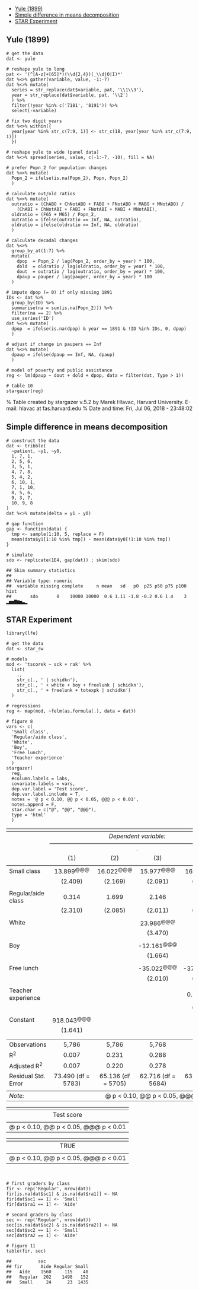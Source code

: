-   [Yule (1899)](#yule-1899)
-   [Simple difference in means
    decomposition](#simple-difference-in-means-decomposition)
-   [STAR Experiment](#star-experiment)

<!-- README.md is generated from README.Rmd. Please edit that file -->
Yule (1899)
-----------

    # get the data
    dat <- yule

    # reshape yule to long
    pat <- '(^[A-z]+[65]*)(\\d{2,4})(_\\d|O|I)*'
    dat %<>% gather(variable, value, -1:-7)
    dat %<>% mutate(
      series = str_replace(dat$variable, pat, '\\1\\3'),
      year = str_replace(dat$variable, pat, '\\2')
      ) %>%
      filter(!year %in% c('7181', '8191')) %>%
      select(-variable)

    # fix two digit years
    dat %<>% within({
      year[year %in% str_c(7:9, 1)] <- str_c(18, year[year %in% str_c(7:9, 1)])
      })

    # reshape yule to wide (panel data)
    dat %<>% spread(series, value, c(-1:-7, -10), fill = NA)

    # prefer Popn_2 for population changes
    dat %<>% mutate(
      Popn_2 = ifelse(is.na(Popn_2), Popn, Popn_2)
      )

    # calculate out/old ratios
    dat %<>% mutate(
      outratio = (ChABO + ChNotABO + FABO + FNotABO + MABO + MNotABO) / 
        (ChABI + ChNotABI + FABI + FNotABI + MABI + MNotABI),
      oldratio = (F65 + M65) / Popn_2,
      outratio = ifelse(outratio == Inf, NA, outratio),
      oldratio = ifelse(oldratio == Inf, NA, oldratio)
      )

    # calculate decadal changes
    dat %<>%
      group_by_at(1:7) %>%
      mutate(
        dpop  = Popn_2 / lag(Popn_2, order_by = year) * 100,
        dold  = oldratio / lag(oldratio, order_by = year) * 100,
        dout  = outratio / lag(outratio, order_by = year) * 100,
        dpaup = pauper / lag(pauper, order_by = year) * 100
      )

    # impute dpop (= 0) if only missing 1891
    IDs <- dat %>%
      group_by(ID) %>%
      summarise(na = sum(is.na(Popn_2))) %>%
      filter(na == 2) %>%
      use_series('ID')
    dat %<>% mutate(
      dpop  = ifelse(is.na(dpop) & year == 1891 & !ID %in% IDs, 0, dpop)
      )

    # adjust if change in paupers == Inf
    dat %<>% mutate(
      dpaup = ifelse(dpaup == Inf, NA, dpaup)
      )

    # model of poverty and public assistance
    reg <- lm(dpaup ~ dout + dold + dpop, data = filter(dat, Type > 1))

    # table 10
    stargazer(reg)

% Table created by stargazer v.5.2 by Marek Hlavac, Harvard University.
E-mail: hlavac at fas.harvard.edu % Date and time: Fri, Jul 06, 2018 -
23:48:02
<br>

Simple difference in means decomposition
----------------------------------------

    # construct the data
    dat <- tribble(
      ~patient, ~y1, ~y0,
      1, 7, 1,
      2, 5, 6,
      3, 5, 1,
      4, 7, 8,
      5, 4, 2,
      6, 10, 1,
      7, 1, 10,
      8, 5, 6,
      9, 3, 7,
      10, 9, 8
    )
    dat %<>% mutate(delta = y1 - y0)

    # gap function
    gap <- function(data) {
      tmp <- sample(1:10, 5, replace = F)
      mean(data$y1[1:10 %in% tmp]) - mean(data$y0[!1:10 %in% tmp])
    }

    # simulate
    sdo <- replicate(1E4, gap(dat)) ; skim(sdo)

    ## Skim summary statistics
    ## 
    ## Variable type: numeric 
    ##  variable missing complete     n mean   sd   p0  p25 p50 p75 p100     hist
    ##       sdo       0    10000 10000  0.6 1.11 -1.8 -0.2 0.6 1.4    3 ▂▅▅▇▆▅▃▂

STAR Experiment
---------------

    library(lfe)

    # get the data
    dat <- star_sw

    # models
    mod <- 'tscorek ~ sck + rak' %>%
      list(
        .,
        str_c(., ' | schidkn'),
        str_c(., ' + white + boy + freelunk | schidkn'),
        str_c(., ' + freelunk + totexpk | schidkn')
      )

    # regressions
    reg <- map(mod, ~felm(as.formula(.), data = dat))

    # figure 8
    vars <- c(
      'Small class',
      'Regular/aide class',
      'White',
      'Boy',
      'Free lunch',
      'Teacher experience'
      )
    stargazer(
      reg,
      #column.labels = labs,
      covariate.labels = vars,
      dep.var.label = 'Test score',
      dep.var.label.include = T,
      notes = '@ p < 0.10, @@ p < 0.05, @@@ p < 0.01',
      notes.append = F,
      star.char = c("@", "@@", "@@@"),
      type = 'html'
      )

<table style="text-align:center">
<tr>
<td colspan="5" style="border-bottom: 1px solid black">
</td>
</tr>
<tr>
<td style="text-align:left">
</td>
<td colspan="4">
<em>Dependent variable:</em>
</td>
</tr>
<tr>
<td>
</td>
<td colspan="4" style="border-bottom: 1px solid black">
</td>
</tr>
<tr>
<td style="text-align:left">
</td>
<td colspan="4">
.
</td>
</tr>
<tr>
<td style="text-align:left">
</td>
<td>
(1)
</td>
<td>
(2)
</td>
<td>
(3)
</td>
<td>
(4)
</td>
</tr>
<tr>
<td colspan="5" style="border-bottom: 1px solid black">
</td>
</tr>
<tr>
<td style="text-align:left">
Small class
</td>
<td>
13.899<sup>@@@</sup>
</td>
<td>
16.022<sup>@@@</sup>
</td>
<td>
15.977<sup>@@@</sup>
</td>
<td>
16.014<sup>@@@</sup>
</td>
</tr>
<tr>
<td style="text-align:left">
</td>
<td>
(2.409)
</td>
<td>
(2.169)
</td>
<td>
(2.091)
</td>
<td>
(2.108)
</td>
</tr>
<tr>
<td style="text-align:left">
</td>
<td>
</td>
<td>
</td>
<td>
</td>
<td>
</td>
</tr>
<tr>
<td style="text-align:left">
Regular/aide class
</td>
<td>
0.314
</td>
<td>
1.699
</td>
<td>
2.146
</td>
<td>
1.738
</td>
</tr>
<tr>
<td style="text-align:left">
</td>
<td>
(2.310)
</td>
<td>
(2.085)
</td>
<td>
(2.011)
</td>
<td>
(2.036)
</td>
</tr>
<tr>
<td style="text-align:left">
</td>
<td>
</td>
<td>
</td>
<td>
</td>
<td>
</td>
</tr>
<tr>
<td style="text-align:left">
White
</td>
<td>
</td>
<td>
</td>
<td>
23.986<sup>@@@</sup>
</td>
<td>
</td>
</tr>
<tr>
<td style="text-align:left">
</td>
<td>
</td>
<td>
</td>
<td>
(3.470)
</td>
<td>
</td>
</tr>
<tr>
<td style="text-align:left">
</td>
<td>
</td>
<td>
</td>
<td>
</td>
<td>
</td>
</tr>
<tr>
<td style="text-align:left">
Boy
</td>
<td>
</td>
<td>
</td>
<td>
-12.161<sup>@@@</sup>
</td>
<td>
</td>
</tr>
<tr>
<td style="text-align:left">
</td>
<td>
</td>
<td>
</td>
<td>
(1.664)
</td>
<td>
</td>
</tr>
<tr>
<td style="text-align:left">
</td>
<td>
</td>
<td>
</td>
<td>
</td>
<td>
</td>
</tr>
<tr>
<td style="text-align:left">
Free lunch
</td>
<td>
</td>
<td>
</td>
<td>
-35.022<sup>@@@</sup>
</td>
<td>
-37.279<sup>@@@</sup>
</td>
</tr>
<tr>
<td style="text-align:left">
</td>
<td>
</td>
<td>
</td>
<td>
(2.010)
</td>
<td>
(2.000)
</td>
</tr>
<tr>
<td style="text-align:left">
</td>
<td>
</td>
<td>
</td>
<td>
</td>
<td>
</td>
</tr>
<tr>
<td style="text-align:left">
Teacher experience
</td>
<td>
</td>
<td>
</td>
<td>
</td>
<td>
0.680<sup>@@@</sup>
</td>
</tr>
<tr>
<td style="text-align:left">
</td>
<td>
</td>
<td>
</td>
<td>
</td>
<td>
(0.163)
</td>
</tr>
<tr>
<td style="text-align:left">
</td>
<td>
</td>
<td>
</td>
<td>
</td>
<td>
</td>
</tr>
<tr>
<td style="text-align:left">
Constant
</td>
<td>
918.043<sup>@@@</sup>
</td>
<td>
</td>
<td>
</td>
<td>
</td>
</tr>
<tr>
<td style="text-align:left">
</td>
<td>
(1.641)
</td>
<td>
</td>
<td>
</td>
<td>
</td>
</tr>
<tr>
<td style="text-align:left">
</td>
<td>
</td>
<td>
</td>
<td>
</td>
<td>
</td>
</tr>
<tr>
<td colspan="5" style="border-bottom: 1px solid black">
</td>
</tr>
<tr>
<td style="text-align:left">
Observations
</td>
<td>
5,786
</td>
<td>
5,786
</td>
<td>
5,768
</td>
<td>
5,749
</td>
</tr>
<tr>
<td style="text-align:left">
R<sup>2</sup>
</td>
<td>
0.007
</td>
<td>
0.231
</td>
<td>
0.288
</td>
<td>
0.278
</td>
</tr>
<tr>
<td style="text-align:left">
Adjusted R<sup>2</sup>
</td>
<td>
0.007
</td>
<td>
0.220
</td>
<td>
0.278
</td>
<td>
0.268
</td>
</tr>
<tr>
<td style="text-align:left">
Residual Std. Error
</td>
<td>
73.490 (df = 5783)
</td>
<td>
65.136 (df = 5705)
</td>
<td>
62.716 (df = 5684)
</td>
<td>
63.206 (df = 5666)
</td>
</tr>
<tr>
<td colspan="5" style="border-bottom: 1px solid black">
</td>
</tr>
<tr>
<td style="text-align:left">
<em>Note:</em>
</td>
<td colspan="4" style="text-align:right">
@ p &lt; 0.10, @@ p &lt; 0.05, @@@ p &lt; 0.01
</td>
</tr>
</table>
<table style="text-align:center">
<tr>
<td colspan="1" style="border-bottom: 1px solid black">
</td>
</tr>
<tr>
<td>
Test score
</td>
</tr>
<tr>
<td colspan="1" style="border-bottom: 1px solid black">
</td>
</tr>
<tr>
<td style="text-align:left">
@ p &lt; 0.10, @@ p &lt; 0.05, @@@ p &lt; 0.01
</td>
</tr>
</table>
<table style="text-align:center">
<tr>
<td colspan="1" style="border-bottom: 1px solid black">
</td>
</tr>
<tr>
<td>
TRUE
</td>
</tr>
<tr>
<td colspan="1" style="border-bottom: 1px solid black">
</td>
</tr>
<tr>
<td style="text-align:left">
@ p &lt; 0.10, @@ p &lt; 0.05, @@@ p &lt; 0.01
</td>
</tr>
</table>
<br>

    # first graders by class
    fir <- rep('Regular', nrow(dat))
    fir[is.na(dat$sc1) & is.na(dat$ra1)] <- NA
    fir[dat$sc1 == 1] <- 'Small'
    fir[dat$ra1 == 1] <- 'Aide'

    # second graders by class
    sec <- rep('Regular', nrow(dat))
    sec[is.na(dat$sc2) & is.na(dat$ra2)] <- NA
    sec[dat$sc2 == 1] <- 'Small'
    sec[dat$ra2 == 1] <- 'Aide'

    # figure 11
    table(fir, sec)

    ##          sec
    ## fir       Aide Regular Small
    ##   Aide    1560     115    40
    ##   Regular  202    1498   152
    ##   Small     24      23  1435
